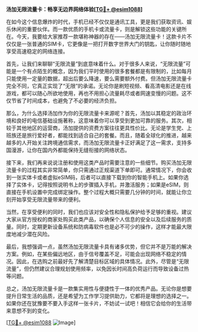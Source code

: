 **汤加无限流量卡：畅享无边界网络体验[[TG💪+ @esim1088](https://t.me/s/esim1088)]**

在如今这个信息爆炸的时代，手机已经不仅仅是通讯工具，更是我们获取资讯、娱乐休闲的重要伙伴。而一款优质的手机卡或流量卡，则是解锁这些功能的关键所在。今天，我要给大家推荐一款堪称神器的存在——汤加无限流量卡！这款卡片不仅仅是一张普通的SIM卡，它更像是一把打开数字世界大门的钥匙，让你随时随地享受高速稳定的网络连接。

首先，让我们来聊聊“无限流量”到底意味着什么。对于很多人来说，“无限流量”可能是一个有点陌生的概念，因为我们平时使用的很多套餐都是有限制的，比如每月只能使用一定量的数据，超出后要么降速，要么需要额外付费。但汤加无限流量卡完全不同，它真正实现了“无限”的承诺。无论你是刷短视频、看高清电影还是在线游戏，都可以随心所欲地使用，再也不用担心流量耗尽或者网速变慢的问题。这不仅节省了时间成本，也避免了不必要的经济负担。

那么，为什么选择汤加作为你的无限流量卡来源呢？首先，汤加以其稳定的政治环境和良好的电信基础设施著称，这意味着你可以享受到更加可靠的服务。其次，相较于其他地区的运营商，汤加提供的资费方案往往更具性价比。无论是学生党、上班族还是旅行爱好者，都能找到适合自己的套餐。而且，随着全球化的推进，越来越多的人开始关注跨境通信需求，而汤加无限流量卡正好满足了这一需求，支持多国漫游，让你在国内外都能保持无缝衔接的网络状态。

接下来，我们再来说说注册和使用这类产品时需要注意的一些细节。购买汤加无限流量卡的过程其实非常简单，你只需通过正规渠道下单即可。通常情况下，你会收到一张实体卡或者虚拟eSIM码，后者可以直接下载到你的智能手机上。如果你选择了实体卡，记得按照说明书上的步骤插入手机，并激活服务；如果是eSIM，则直接在手机设置中完成绑定操作。整个过程大概只需要几分钟的时间，就能让你立刻开始享受无限流量带来的便利。

当然，在享受便利的同时，我们也应该对安全性和隐私保护给予足够的重视。建议大家从官方授权的商家处购买此类产品，以确保个人信息的安全以及后续服务的质量。同时，定期更新设备系统和防病毒软件也是必不可少的操作，这样才能最大限度地减少潜在风险。

最后，我想强调一点，虽然汤加无限流量卡具有诸多优势，但它并不是万能的解决方案。例如，在某些偏远地区，由于信号覆盖不足，可能会出现网络不稳定的情况。因此，在选购之前最好先了解清楚目标区域的具体情况。此外，尽管是“无限流量”，但仍然建议合理规划使用频率，以免因长时间高负荷运行而导致设备过热等问题。

总之，汤加无限流量卡是一款集实用性与便捷性于一体的优秀产品。无论你是想要提升日常生活的品质，还是希望为工作学习提供助力，它都将是理想的选择之一。如果你还在犹豫要不要入手这样一张卡片，不妨试一试吧！相信它会给你的生活带来意想不到的变化。

[[TG💪+ @esim1088](https://t.me/s/esim1088) ![Image](https://i.postimg.cc/4NQfJmqS/Snipaste-2025-05-13-00-14-12.png)]